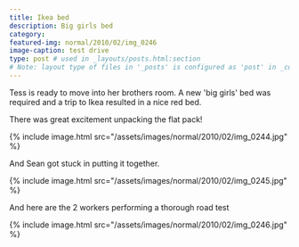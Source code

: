 ```yaml
---
title: Ikea bed
description: Big girls bed
category:
featured-img: normal/2010/02/img_0246
image-caption: test drive
type: post # used in _layouts/posts.html:section
# Note: layout type of files in '_posts' is configured as 'post' in _config.yml
---
```

Tess is ready to move into her brothers room. A new 'big girls' bed was required and a trip to Ikea resulted in a nice red bed.

There was great excitement unpacking the flat pack!

{% include image.html src="/assets/images/normal/2010/02/img_0244.jpg" %}

And Sean got stuck in putting it together.

{% include image.html src="/assets/images/normal/2010/02/img_0245.jpg" %}

And here are the 2 workers performing a thorough road test

{% include image.html src="/assets/images/normal/2010/02/img_0246.jpg" %}
